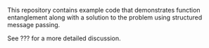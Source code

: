 This repository contains example code that demonstrates function entanglement along with a solution to the problem using structured message passing.

See ??? for a more detailed discussion.

